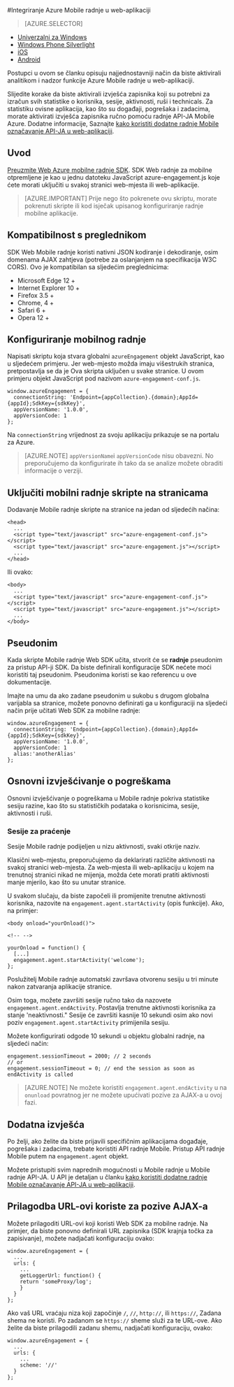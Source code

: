 <properties
    pageTitle="Integracija Azure Mobile radnje Web SDK | Microsoft Azure"
    description="Najnovija ažuriranja i postupke za Azure Mobile radnje Web SDK-a"
    services="mobile-engagement"
    documentationCenter="mobile"
    authors="piyushjo"
    manager="erikre"
    editor="" />

<tags
    ms.service="mobile-engagement"
    ms.workload="mobile"
    ms.tgt_pltfrm="web"
    ms.devlang="js"
    ms.topic="article"
    ms.date="02/29/2016"
    ms.author="piyushjo" />

#<a name="integrate-azure-mobile-engagement-in-a-web-application"></a>Integriranje Azure Mobile radnje u web-aplikaciji

> [AZURE.SELECTOR]
- [Univerzalni za Windows](mobile-engagement-windows-store-integrate-engagement.md)
- [Windows Phone Silverlight](mobile-engagement-windows-phone-integrate-engagement.md)
- [iOS](mobile-engagement-ios-integrate-engagement.md)
- [Android](mobile-engagement-android-integrate-engagement.md)

Postupci u ovom se članku opisuju najjednostavniji način da biste aktivirali analitikom i nadzor funkcije Azure Mobile radnje u web-aplikaciji.

Slijedite korake da biste aktivirali izvješća zapisnika koji su potrebni za izračun svih statistike o korisnika, sesije, aktivnosti, ruši i technicals. Za statistiku ovisne aplikacija, kao što su događaji, pogrešaka i zadacima, morate aktivirati izvješća zapisnika ručno pomoću radnje API-JA Mobile Azure. Dodatne informacije, Saznajte [kako koristiti dodatne radnje Mobile označavanje API-JA u web-aplikaciji](mobile-engagement-web-use-engagement-api.md).

## <a name="introduction"></a>Uvod

[Preuzmite Web Azure mobilne radnje SDK](http://aka.ms/P7b453).
SDK Web radnje za mobilne otpremljene je kao u jednu datoteku JavaScript azure-engagement.js koje ćete morati uključiti u svakoj stranici web-mjesta ili web-aplikacije.

> [AZURE.IMPORTANT] Prije nego što pokrenete ovu skriptu, morate pokrenuti skripte ili kod isječak upisanog konfiguriranje radnje mobilne aplikacije.

## <a name="browser-compatibility"></a>Kompatibilnost s preglednikom

SDK Web Mobile radnje koristi nativni JSON kodiranje i dekodiranje, osim domenama AJAX zahtjeva (potrebe za oslanjanjem na specifikacija W3C CORS). Ovo je kompatibilan sa sljedećim preglednicima:

* Microsoft Edge 12 +
* Internet Explorer 10 +
* Firefox 3.5 +
* Chrome, 4 +
* Safari 6 +
* Opera 12 +

## <a name="configure-mobile-engagement"></a>Konfiguriranje mobilnog radnje

Napisati skriptu koja stvara globalni `azureEngagement` objekt JavaScript, kao u sljedećem primjeru. Jer web-mjesto možda imaju višestrukih stranica, pretpostavlja se da je Ova skripta uključen u svake stranice. U ovom primjeru objekt JavaScript pod nazivom `azure-engagement-conf.js`.

    window.azureEngagement = {
      connectionString: 'Endpoint={appCollection}.{domain};AppId={appId};SdkKey={sdkKey}',
      appVersionName: '1.0.0',
      appVersionCode: 1
    };

Na `connectionString` vrijednost za svoju aplikaciju prikazuje se na portalu za Azure.

> [AZURE.NOTE] `appVersionName`i `appVersionCode` nisu obavezni. No preporučujemo da konfigurirate ih tako da se analize možete obraditi informacije o verziji.

## <a name="include-mobile-engagement-scripts-in-your-pages"></a>Uključiti mobilni radnje skripte na stranicama
Dodavanje Mobile radnje skripte na stranice na jedan od sljedećih načina:

    <head>
      ...
      <script type="text/javascript" src="azure-engagement-conf.js"></script>
      <script type="text/javascript" src="azure-engagement.js"></script>
      ...
    </head>

Ili ovako:

    <body>
      ...
      <script type="text/javascript" src="azure-engagement-conf.js"></script>
      <script type="text/javascript" src="azure-engagement.js"></script>
      ...
    </body>

## <a name="alias"></a>Pseudonim

Kada skripte Mobile radnje Web SDK učita, stvorit će se **radnje** pseudonim za pristup API-ji SDK. Da biste definirali konfiguracije SDK nećete moći koristiti taj pseudonim. Pseudonima koristi se kao referencu u ove dokumentacije.

Imajte na umu da ako zadane pseudonim u sukobu s drugom globalna varijabla sa stranice, možete ponovno definirati ga u konfiguraciji na sljedeći način prije učitati Web SDK za mobilne radnje:

    window.azureEngagement = {
      connectionString: 'Endpoint={appCollection}.{domain};AppId={appId};SdkKey={sdkKey}',
      appVersionName: '1.0.0',
      appVersionCode: 1
      alias:'anotherAlias'
    };

## <a name="basic-reporting"></a>Osnovni izvješćivanje o pogreškama

Osnovni izvješćivanje o pogreškama u Mobile radnje pokriva statistike sesiju razine, kao što su statističkih podataka o korisnicima, sesije, aktivnosti i ruši.

### <a name="session-tracking"></a>Sesije za praćenje

Sesije Mobile radnje podijeljen u nizu aktivnosti, svaki otkrije naziv.

Klasični web-mjestu, preporučujemo da deklarirati različite aktivnosti na svakoj stranici web-mjesta. Za web-mjesta ili web-aplikaciju u kojem na trenutnoj stranici nikad ne mijenja, možda ćete morati pratiti aktivnosti manje mjerilo, kao što su unutar stranice.

U svakom slučaju, da biste započeli ili promijenite trenutne aktivnosti korisnika, nazovite na `engagement.agent.startActivity` (opis funkcije). Ako, na primjer:

    <body onload="yourOnload()">

    <!-- -->

    yourOnload = function() {
      [...]
      engagement.agent.startActivity('welcome');
    };

Poslužitelj Mobile radnje automatski završava otvorenu sesiju u tri minute nakon zatvaranja aplikacije stranice.

Osim toga, možete završiti sesije ručno tako da nazovete `engagement.agent.endActivity`. Postavlja trenutne aktivnosti korisnika za stanje 'neaktivnosti."  Sesije će završiti kasnije 10 sekundi osim ako novi poziv `engagement.agent.startActivity` primijenila sesiju.

Možete konfigurirati odgode 10 sekundi u objektu globalni radnje, na sljedeći način:

    engagement.sessionTimeout = 2000; // 2 seconds
    // or
    engagement.sessionTimeout = 0; // end the session as soon as endActivity is called

> [AZURE.NOTE] Ne možete koristiti `engagement.agent.endActivity` u na `onunload` povratnog jer ne možete upućivati pozive za AJAX-a u ovoj fazi.

## <a name="advanced-reporting"></a>Dodatna izvješća

Po želji, ako želite da biste prijavili specifičnim aplikacijama događaje, pogrešaka i zadacima, trebate koristiti API radnje Mobile. Pristup API radnje Mobile putem na `engagement.agent` objekt.

Možete pristupiti svim naprednih mogućnosti u Mobile radnje u Mobile radnje API-JA. U API je detaljan u članku [kako koristiti dodatne radnje Mobile označavanje API-JA u web-aplikaciji](mobile-engagement-web-use-engagement-api.md).

## <a name="customize-the-urls-used-for-ajax-calls"></a>Prilagodba URL-ovi koriste za pozive AJAX-a

Možete prilagoditi URL-ovi koji koristi Web SDK za mobilne radnje. Na primjer, da biste ponovno definirali URL zapisnika (SDK krajnja točka za zapisivanje), možete nadjačati konfiguraciju ovako:

    window.azureEngagement = {
      ...
      urls: {
        ...        
        getLoggerUrl: function() {
        return 'someProxy/log';
        }
      }
    };

Ako vaš URL vraćaju niza koji započinje `/`, `//`, `http://`, ili `https://`, Zadana shema ne koristi. Po zadanom se `https://` sheme služi za te URL-ove. Ako želite da biste prilagodili zadanu shemu, nadjačati konfiguraciju, ovako:

    window.azureEngagement = {
      ...
      urls: {
        ...      
        scheme: '//'
      }
    };
